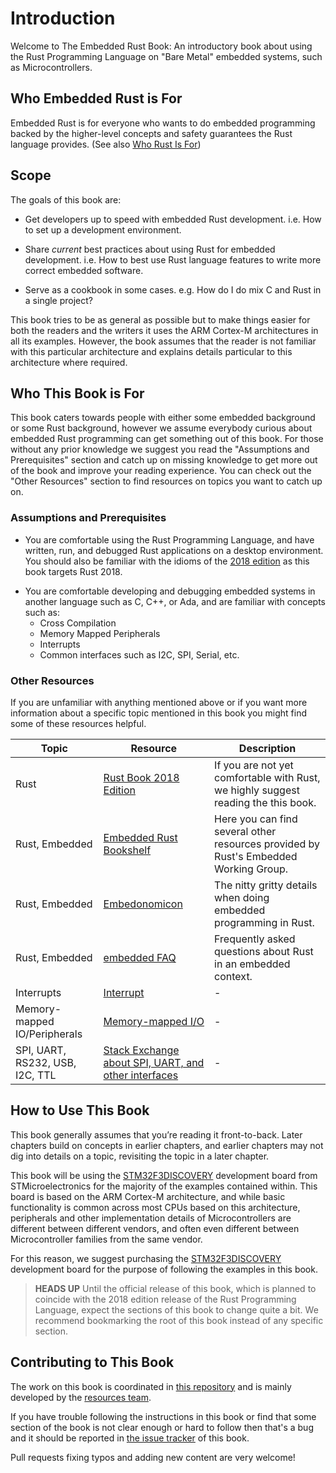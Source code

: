# Introduction

Welcome to The Embedded Rust Book: An introductory book about using the Rust
Programming Language on "Bare Metal" embedded systems, such as Microcontrollers.

## Who Embedded Rust is For
Embedded Rust is for everyone who wants to do embedded programming backed by the higher-level concepts and safety guarantees the Rust language provides.
(See also [Who Rust Is For](https://doc.rust-lang.org/book/2018-edition/ch00-00-introduction.html))

## Scope

The goals of this book are:

* Get developers up to speed with embedded Rust development. i.e. How to set
  up a development environment.

* Share *current* best practices about using Rust for embedded development. i.e.
  How to best use Rust language features to write more correct embedded
  software.

* Serve as a cookbook in some cases. e.g. How do I do mix C and Rust in a single
  project?

This book tries to be as general as possible but to make things easier for both
the readers and the writers it uses the ARM Cortex-M architectures in all its
examples. However, the book assumes that the reader is not familiar with this
particular architecture and explains details particular to this architecture
where required.

## Who This Book is For
This book caters towards people with either some embedded background or some Rust background, however we assume
everybody curious about embedded Rust programming can get something out of this book. For those without any prior knowledge
we suggest you read the "Assumptions and Prerequisites" section and catch up on missing knowledge to get more out of the book
and improve your reading experience. You can check out the "Other Resources" section to find resources on topics
you want to catch up on.

### Assumptions and Prerequisites

* You are comfortable using the Rust Programming Language, and have written,
  run, and debugged Rust applications on a desktop environment. You should also
  be familiar with the idioms of the [2018 edition] as this book targets
  Rust 2018.

[2018 edition]: https://rust-lang-nursery.github.io/edition-guide/

* You are comfortable developing and debugging embedded systems in another
  language such as C, C++, or Ada, and are familiar with concepts such as:
    * Cross Compilation
    * Memory Mapped Peripherals
    * Interrupts
    * Common interfaces such as I2C, SPI, Serial, etc.

### Other Resources
If you are unfamiliar with anything mentioned above or if you want more information about a specific topic mentioned in this book you might find some of these resources helpful.

| Topic        | Resource | Description |
|--------------|----------|-------------|
| Rust         | [Rust Book 2018 Edition](https://doc.rust-lang.org/book/2018-edition/index.html) | If you are not yet comfortable with Rust, we highly suggest reading the this book. |
| Rust, Embedded | [Embedded Rust Bookshelf](https://rust-embedded.github.io/bookshelf/) | Here you can find several other resources provided by Rust's Embedded Working Group. |
| Rust, Embedded | [Embedonomicon](https://rust-embedded.github.io/embedonomicon/) | The nitty gritty details when doing embedded programming in Rust. |
| Rust, Embedded | [embedded FAQ](https://rust-embedded.github.io/bookshelf/faq.html) | Frequently asked questions about Rust in an embedded context. |
| Interrupts | [Interrupt](https://en.wikipedia.org/wiki/Interrupt) | - |
| Memory-mapped IO/Peripherals | [Memory-mapped I/O](https://en.wikipedia.org/wiki/Memory-mapped_I/O) | - |
| SPI, UART, RS232, USB, I2C, TTL | [Stack Exchange about SPI, UART, and other interfaces](https://electronics.stackexchange.com/questions/37814/usart-uart-rs232-usb-spi-i2c-ttl-etc-what-are-all-of-these-and-how-do-th) | - |

## How to Use This Book

This book generally assumes that you’re reading it front-to-back. Later
chapters build on concepts in earlier chapters, and earlier chapters may
not dig into details on a topic, revisiting the topic in a later chapter.

This book will be using the [STM32F3DISCOVERY] development board from
STMicroelectronics for the majority of the examples contained within. This board
is based on the ARM Cortex-M architecture, and while basic functionality is
common across most CPUs based on this architecture, peripherals and other
implementation details of Microcontrollers are different between different
vendors, and often even different between Microcontroller families from the same
vendor.

For this reason, we suggest purchasing the [STM32F3DISCOVERY] development board
for the purpose of following the examples in this book.

[STM32F3DISCOVERY]: http://www.st.com/en/evaluation-tools/stm32f3discovery.html

> **HEADS UP** Until the official release of this book, which is planned to
> coincide with the 2018 edition release of the Rust Programming Language,
> expect the sections of this book to change quite a bit. We recommend
> bookmarking the root of this book instead of any specific section.

## Contributing to This Book

The work on this book is coordinated in [this repository] and is mainly
developed by the [resources team].

[this repository]: https://github.com/rust-embedded/book
[resources team]: https://github.com/rust-embedded/wg

If you have trouble following the instructions in this book or find that some
section of the book is not clear enough or hard to follow then that's a bug and
it should be reported in [the issue tracker] of this book.

[the issue tracker]: https://github.com/rust-embedded/book/issues/

Pull requests fixing typos and adding new content are very welcome!
